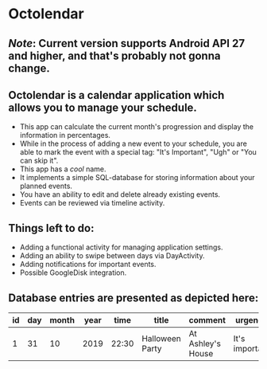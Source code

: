 # Octolendar
*Note*: Current version supports Android API 27 and higher, and that's probably not gonna change.
-
Octolendar is a calendar application which allows you to manage your schedule.
-
* This app can calculate the current month's progression and display the information in percentages.
* While in the process of adding a new event to your schedule, you are able to mark the event with a special tag: "It's Important", "Ugh" or "You can skip it".
* This app has a *cool* name.
* It implements a simple SQL-database for storing information about your planned events.
* You have an ability to edit and delete already existing events.
* Events can be reviewed via timeline activity.

## Things left to do:
* Adding a functional activity for managing application settings.
* Adding an ability to swipe between days via DayActivity.
* Adding notifications for important events.
* Possible GoogleDisk integration.

## Database entries are presented as depicted here:

| id  | day | month | year | time | title | comment | urgency | completed |
| ------------- | ------------- | -------------  | ------------- | ------------- | ------------- | ------------- | ------------- |------------- |
| 1 | 31 | 10 | 2019 | 22:30 | Halloween Party| At Ashley's House | It's important| 0 |
